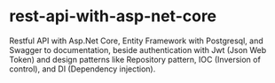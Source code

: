 # rest-api-with-asp-net-core
Restful API with Asp.Net Core, Entity Framework with Postgresql, and Swagger to documentation, beside authentication with Jwt (Json Web Token) and design patterns like Repository pattern, IOC (Inversion of control), and DI (Dependency injection).
